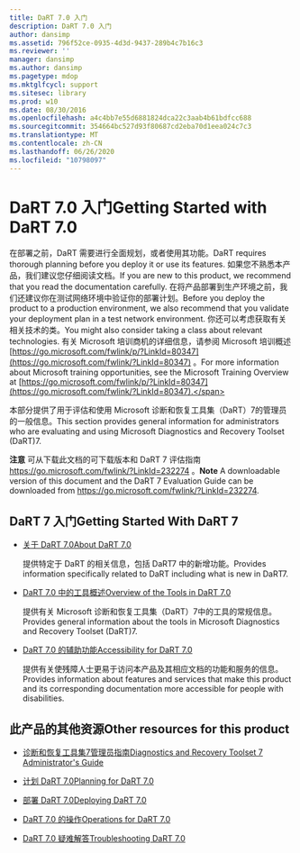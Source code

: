```yaml
---
title: DaRT 7.0 入门
description: DaRT 7.0 入门
author: dansimp
ms.assetid: 796f52ce-0935-4d3d-9437-289b4c7b16c3
ms.reviewer: ''
manager: dansimp
ms.author: dansimp
ms.pagetype: mdop
ms.mktglfcycl: support
ms.sitesec: library
ms.prod: w10
ms.date: 08/30/2016
ms.openlocfilehash: a4c4bb7e55d6881824dca22c3aab4b61bdfcc688
ms.sourcegitcommit: 354664bc527d93f80687cd2eba70d1eea024c7c3
ms.translationtype: MT
ms.contentlocale: zh-CN
ms.lasthandoff: 06/26/2020
ms.locfileid: "10798097"
---
```

# <span data-ttu-id="7f3f8-103">DaRT 7.0 入门</span><span class="sxs-lookup"><span data-stu-id="7f3f8-103">Getting Started with DaRT 7.0</span></span>


<span data-ttu-id="7f3f8-104">在部署之前，DaRT 需要进行全面规划，或者使用其功能。</span><span class="sxs-lookup"><span data-stu-id="7f3f8-104">DaRT requires thorough planning before you deploy it or use its features.</span></span> <span data-ttu-id="7f3f8-105">如果您不熟悉本产品，我们建议您仔细阅读文档。</span><span class="sxs-lookup"><span data-stu-id="7f3f8-105">If you are new to this product, we recommend that you read the documentation carefully.</span></span> <span data-ttu-id="7f3f8-106">在将产品部署到生产环境之前，我们还建议你在测试网络环境中验证你的部署计划。</span><span class="sxs-lookup"><span data-stu-id="7f3f8-106">Before you deploy the product to a production environment, we also recommend that you validate your deployment plan in a test network environment.</span></span> <span data-ttu-id="7f3f8-107">你还可以考虑获取有关相关技术的类。</span><span class="sxs-lookup"><span data-stu-id="7f3f8-107">You might also consider taking a class about relevant technologies.</span></span> <span data-ttu-id="7f3f8-108">有关 Microsoft 培训商机的详细信息，请参阅 Microsoft 培训概述 [https://go.microsoft.com/fwlink/p/?LinkId=80347](https://go.microsoft.com/fwlink/?LinkId=80347) 。</span><span class="sxs-lookup"><span data-stu-id="7f3f8-108">For more information about Microsoft training opportunities, see the Microsoft Training Overview at [https://go.microsoft.com/fwlink/p/?LinkId=80347](https://go.microsoft.com/fwlink/?LinkId=80347).</span></span>

<span data-ttu-id="7f3f8-109">本部分提供了用于评估和使用 Microsoft 诊断和恢复工具集（DaRT）7的管理员的一般信息。</span><span class="sxs-lookup"><span data-stu-id="7f3f8-109">This section provides general information for administrators who are evaluating and using Microsoft Diagnostics and Recovery Toolset (DaRT)7.</span></span>

<span data-ttu-id="7f3f8-110">**注意** 可从下载此文档的可下载版本和 DaRT 7 评估指南 <https://go.microsoft.com/fwlink/?LinkId=232274> 。</span><span class="sxs-lookup"><span data-stu-id="7f3f8-110">**Note** A downloadable version of this document and the DaRT 7 Evaluation Guide can be downloaded from <https://go.microsoft.com/fwlink/?LinkId=232274>.</span></span>

 

## <span data-ttu-id="7f3f8-111">DaRT 7 入门</span><span class="sxs-lookup"><span data-stu-id="7f3f8-111">Getting Started With DaRT 7</span></span>


-   [<span data-ttu-id="7f3f8-112">关于 DaRT 7.0</span><span class="sxs-lookup"><span data-stu-id="7f3f8-112">About DaRT 7.0</span></span>](about-dart-70-new-ia.md)

    <span data-ttu-id="7f3f8-113">提供特定于 DaRT 的相关信息，包括 DaRT7 中的新增功能。</span><span class="sxs-lookup"><span data-stu-id="7f3f8-113">Provides information specifically related to DaRT including what is new in DaRT7.</span></span>

-   [<span data-ttu-id="7f3f8-114">DaRT 7.0 中的工具概述</span><span class="sxs-lookup"><span data-stu-id="7f3f8-114">Overview of the Tools in DaRT 7.0</span></span>](overview-of-the-tools-in-dart-70-new-ia.md)

    <span data-ttu-id="7f3f8-115">提供有关 Microsoft 诊断和恢复工具集（DaRT）7中的工具的常规信息。</span><span class="sxs-lookup"><span data-stu-id="7f3f8-115">Provides general information about the tools in Microsoft Diagnostics and Recovery Toolset (DaRT)7.</span></span>

-   [<span data-ttu-id="7f3f8-116">DaRT 7.0 的辅助功能</span><span class="sxs-lookup"><span data-stu-id="7f3f8-116">Accessibility for DaRT 7.0</span></span>](accessibility-for-dart-70.md)

    <span data-ttu-id="7f3f8-117">提供有关使残障人士更易于访问本产品及其相应文档的功能和服务的信息。</span><span class="sxs-lookup"><span data-stu-id="7f3f8-117">Provides information about features and services that make this product and its corresponding documentation more accessible for people with disabilities.</span></span>

## <a href="" id="other-resources-for-this-product-"></a><span data-ttu-id="7f3f8-118">此产品的其他资源</span><span class="sxs-lookup"><span data-stu-id="7f3f8-118">Other resources for this product</span></span>


-   [<span data-ttu-id="7f3f8-119">诊断和恢复工具集7管理员指南</span><span class="sxs-lookup"><span data-stu-id="7f3f8-119">Diagnostics and Recovery Toolset 7 Administrator's Guide</span></span>](index.md)

-   [<span data-ttu-id="7f3f8-120">计划 DaRT 7.0</span><span class="sxs-lookup"><span data-stu-id="7f3f8-120">Planning for DaRT 7.0</span></span>](planning-for-dart-70-new-ia.md)

-   [<span data-ttu-id="7f3f8-121">部署 DaRT 7.0</span><span class="sxs-lookup"><span data-stu-id="7f3f8-121">Deploying DaRT 7.0</span></span>](deploying-dart-70-new-ia.md)

-   [<span data-ttu-id="7f3f8-122">DaRT 7.0 的操作</span><span class="sxs-lookup"><span data-stu-id="7f3f8-122">Operations for DaRT 7.0</span></span>](operations-for-dart-70-new-ia.md)

-   [<span data-ttu-id="7f3f8-123">DaRT 7.0 疑难解答</span><span class="sxs-lookup"><span data-stu-id="7f3f8-123">Troubleshooting DaRT 7.0</span></span>](troubleshooting-dart-70-new-ia.md)

 

 





